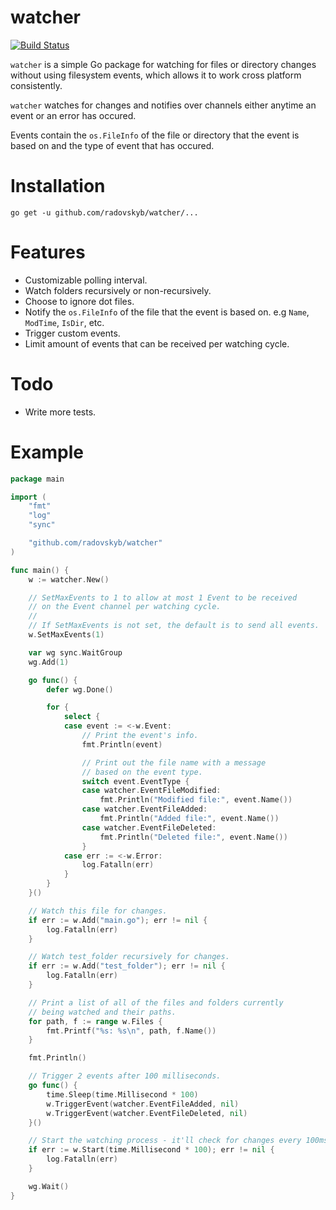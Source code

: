# watcher

[![Build Status](https://travis-ci.org/radovskyb/watcher.svg?branch=master)](https://travis-ci.org/radovskyb/watcher)

`watcher` is a simple Go package for watching for files or directory changes without using filesystem events, which allows it to work cross platform consistently.

`watcher` watches for changes and notifies over channels either anytime an event or an error has occured.

Events contain the `os.FileInfo` of the file or directory that the event is based on and the type of event that has occured.

# Installation

```shell
go get -u github.com/radovskyb/watcher/...
```

# Features

- Customizable polling interval.
- Watch folders recursively or non-recursively.
- Choose to ignore dot files.
- Notify the `os.FileInfo` of the file that the event is based on. e.g `Name`, `ModTime`, `IsDir`, etc.
- Trigger custom events.
- Limit amount of events that can be received per watching cycle.

# Todo

- Write more tests.

# Example

```go
package main

import (
	"fmt"
	"log"
	"sync"

	"github.com/radovskyb/watcher"
)

func main() {
	w := watcher.New()

	// SetMaxEvents to 1 to allow at most 1 Event to be received
	// on the Event channel per watching cycle.
	//
	// If SetMaxEvents is not set, the default is to send all events.
	w.SetMaxEvents(1)

	var wg sync.WaitGroup
	wg.Add(1)

	go func() {
		defer wg.Done()

		for {
			select {
			case event := <-w.Event:
				// Print the event's info.
				fmt.Println(event)

				// Print out the file name with a message
				// based on the event type.
				switch event.EventType {
				case watcher.EventFileModified:
					fmt.Println("Modified file:", event.Name())
				case watcher.EventFileAdded:
					fmt.Println("Added file:", event.Name())
				case watcher.EventFileDeleted:
					fmt.Println("Deleted file:", event.Name())
				}
			case err := <-w.Error:
				log.Fatalln(err)
			}
		}
	}()

	// Watch this file for changes.
	if err := w.Add("main.go"); err != nil {
		log.Fatalln(err)
	}

	// Watch test_folder recursively for changes.
	if err := w.Add("test_folder"); err != nil {
		log.Fatalln(err)
	}

	// Print a list of all of the files and folders currently
	// being watched and their paths.
	for path, f := range w.Files {
		fmt.Printf("%s: %s\n", path, f.Name())
	}

	fmt.Println()

	// Trigger 2 events after 100 milliseconds.
	go func() {
		time.Sleep(time.Millisecond * 100)
		w.TriggerEvent(watcher.EventFileAdded, nil)
		w.TriggerEvent(watcher.EventFileDeleted, nil)
	}()

	// Start the watching process - it'll check for changes every 100ms.
	if err := w.Start(time.Millisecond * 100); err != nil {
		log.Fatalln(err)
	}

	wg.Wait()
}
```
